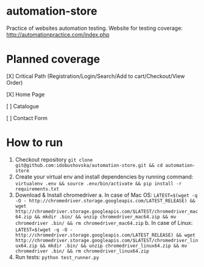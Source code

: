 # automation-store
Practice of websites automation testing. Website for testing coverage: http://automationpractice.com/index.php

# Planned coverage
[X] Critical Path (Registration/Login/Search/Add to cart/Checkout/View Order)

[X] Home Page

[ ] Catalogue

[ ] Contact Form

# How to run
1. Checkout repository `git clone git@github.com:idobushovska/automation-store.git && cd automation-store`
2. Create your virtual env and install dependencies by running command: `virtualenv .env && source .env/bin/activate && pip install -r requirements.txt`
3. Download & Install chromedriver
    a. In case of Mac OS: `LATEST=$(wget -q -O - http://chromedriver.storage.googleapis.com/LATEST_RELEASE) && wget http://chromedriver.storage.googleapis.com/$LATEST/chromedriver_mac64.zip && mkdir .bin/ && unzip chromedriver_mac64.zip && mv chromedriver .bin/ && rm chromedriver_mac64.zip`
    b. In case of Linux: `LATEST=$(wget -q -O - http://chromedriver.storage.googleapis.com/LATEST_RELEASE) && wget http://chromedriver.storage.googleapis.com/$LATEST/chromedriver_linux64.zip && mkdir .bin/ && unzip chromedriver_linux64.zip && mv chromedriver .bin/ && rm chromedriver_linux64.zip`
4. Run tests: `python test_runner.py`
